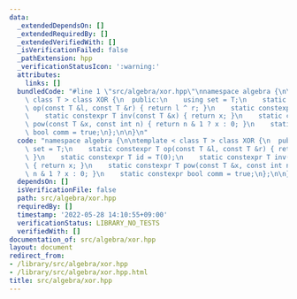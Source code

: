 ```yaml
---
data:
  _extendedDependsOn: []
  _extendedRequiredBy: []
  _extendedVerifiedWith: []
  _isVerificationFailed: false
  _pathExtension: hpp
  _verificationStatusIcon: ':warning:'
  attributes:
    links: []
  bundledCode: "#line 1 \"src/algebra/xor.hpp\"\nnamespace algebra {\n\ntemplate <\
    \ class T > class XOR {\n  public:\n    using set = T;\n    static constexpr T\
    \ op(const T &l, const T &r) { return l ^ r; }\n    static constexpr T id = T(0);\n\
    \    static constexpr T inv(const T &x) { return x; }\n    static constexpr T\
    \ pow(const T &x, const int n) { return n & 1 ? x : 0; }\n    static constexpr\
    \ bool comm = true;\n};\n\n}\n"
  code: "namespace algebra {\n\ntemplate < class T > class XOR {\n  public:\n    using\
    \ set = T;\n    static constexpr T op(const T &l, const T &r) { return l ^ r;\
    \ }\n    static constexpr T id = T(0);\n    static constexpr T inv(const T &x)\
    \ { return x; }\n    static constexpr T pow(const T &x, const int n) { return\
    \ n & 1 ? x : 0; }\n    static constexpr bool comm = true;\n};\n\n}\n"
  dependsOn: []
  isVerificationFile: false
  path: src/algebra/xor.hpp
  requiredBy: []
  timestamp: '2022-05-28 14:10:55+09:00'
  verificationStatus: LIBRARY_NO_TESTS
  verifiedWith: []
documentation_of: src/algebra/xor.hpp
layout: document
redirect_from:
- /library/src/algebra/xor.hpp
- /library/src/algebra/xor.hpp.html
title: src/algebra/xor.hpp
---
```

